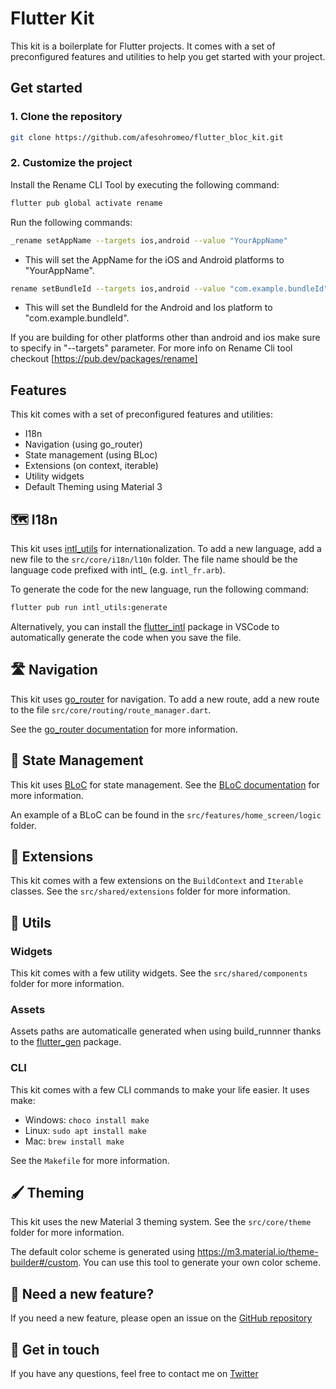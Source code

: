 # Flutter Kit
This kit is a boilerplate for Flutter projects. It comes with a set of preconfigured features and utilities to help you get started with your project.

## Get started

### 1. Clone the repository
```bash
git clone https://github.com/afesohromeo/flutter_bloc_kit.git
```

### 2. Customize the project

Install the Rename CLI Tool by executing the following command:

````bash
flutter pub global activate rename
````

Run the following commands:

````bash
_rename setAppName --targets ios,android --value "YourAppName"
````
- This will set the AppName for the iOS and Android platforms to "YourAppName".

````bash
rename setBundleId --targets ios,android --value "com.example.bundleId"
````
- This will set the BundleId for the Android and Ios platform to "com.example.bundleId".

If you are building for other platforms other than android and ios make sure to specify in "--targets" parameter.
For more info on Rename Cli tool checkout [https://pub.dev/packages/rename]

## Features
This kit comes with a set of preconfigured features and utilities:

- I18n
- Navigation (using go_router)
- State management (using BLoc)
- Extensions (on context, iterable)
- Utility widgets
- Default Theming using Material 3

## 🗺️ I18n
This kit uses [intl_utils](https://pub.dev/packages/intl_utils) for internationalization. To add a new language, add a new file to the `src/core/i18n/l10n` folder. The file name should be the language code prefixed with intl_ (e.g. `intl_fr.arb`).

To generate the code for the new language, run the following command:

```bash
flutter pub run intl_utils:generate
```

Alternatively, you can install the [flutter_intl](https://marketplace.visualstudio.com/items?itemName=localizely.flutter-intl) package in VSCode to automatically generate the code when you save the file.

## 🛣️ Navigation
This kit uses [go_router](https://pub.dev/packages/go_router) for navigation. To add a new route, add a new route to the file `src/core/routing/route_manager.dart`. 

See the [go_router documentation](https://pub.dev/packages/go_router) for more information.

## 🧱 State Management
This kit uses [BLoC](https://pub.dev/packages/flutter_bloc) for state management. 
See the [BLoC documentation](https://bloclibrary.dev/#/gettingstarted) for more information.

An example of a BLoC can be found in the `src/features/home_screen/logic` folder.

## 🗼 Extensions
This kit comes with a few extensions on the `BuildContext` and `Iterable` classes. See the `src/shared/extensions` folder for more information.

## 📌 Utils
### Widgets
This kit comes with a few utility widgets. See the `src/shared/components` folder for more information.

### Assets
Assets paths are automaticalle generated when using build_runnner thanks to the [flutter_gen](https://pub.dev/packages/https://pub.dev/packages/flutter_gen) package.


### CLI
This kit comes with a few CLI commands to make your life easier.
It uses make:

- Windows: `choco install make`
- Linux: `sudo apt install make`
- Mac: `brew install make`

See the `Makefile` for more information.

## 🖌️ Theming
This kit uses the new Material 3 theming system. See the `src/core/theme` folder for more information.

The default color scheme is generated using https://m3.material.io/theme-builder#/custom. You can use this tool to generate your own color scheme.

## 💼 Need a new feature?
If you need a new feature, please open an issue on the [GitHub repository](https://github.com/stevenosse/flutter_boilerplate/issues/new)

## 📇 Get in touch
If you have any questions, feel free to contact me on [Twitter](https://twitter.com/nossesteve) 